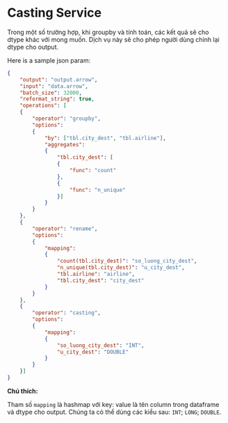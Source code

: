 # Casting Service

Trong một số trường hợp, khi groupby và tính toán, các kết quả sẽ cho dtype khác với mong muốn. Dịch vụ này sẽ cho phép người dùng chỉnh lại dtype cho output.

Here is a sample json param:

```JSON
{
    "output": "output.arrow",
    "input": "data.arrow",
    "batch_size": 32000,
    "reformat_string": true,
    "operations": [
    {
        "operator": "groupby",
        "options":
        {
            "by": ["tbl.city_dest", "tbl.airline"],
            "aggregates":
            {
                "tbl.city_dest": [
                {
                    "func": "count"
                },
                {
                    "func": "n_unique"
                }]
            }
        }
    },
    {
        "operator": "rename",
        "options":
        {
            "mapping":
            {
                "count(tbl.city_dest)": "so_luong_city_dest",
                "n_unique(tbl.city_dest)": "u_city_dest",
                "tbl.airline": "airline",
                "tbl.city_dest": "city_dest"
            }
        }
    },
    {
        "operator": "casting",
        "options":
        {
            "mapping":
            {
                "so_luong_city_dest": "INT",
                "u_city_dest": "DOUBLE"
            }
        }
    }]
}
```

**Chú thích:**

Tham số `mapping` là hashmap với key: value là tên column trong dataframe và dtype cho output. Chúng ta có thể dùng các kiểu sau: `INT`; `LONG`; `DOUBLE`.

